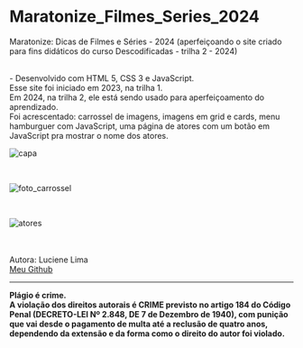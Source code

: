 # Maratonize_Filmes_Series_2024
Maratonize: Dicas de Filmes e Séries - 2024 (aperfeiçoando o site criado para fins didáticos do curso Descodificadas - trilha 2 - 2024)

<br>
- Desenvolvido com HTML 5, CSS 3 e JavaScript.
<br>
Esse site foi iniciado em 2023, na trilha 1. 
<br>
Em 2024, na trilha 2, ele está sendo usado para aperfeiçoamento do aprendizado.
<br>
Foi acrescentado: carrossel de imagens, imagens em grid e cards, menu hamburguer com JavaScript, uma página de atores com um botão em JavaScript pra mostrar o nome dos atores.
<br>

![capa](https://github.com/lucienelima8/Maratonize_Filmes_Series_2024/assets/137119392/2f255406-0eff-4726-af94-c5fca7518023)


<br>

![foto_carrossel](https://github.com/lucienelima8/Maratonize_Filmes_Series_2024/assets/137119392/6b7452a7-3ff4-4230-91d3-ec9984554530)

<br>

![atores](https://github.com/lucienelima8/Maratonize_Filmes_Series_2024/assets/137119392/dc3e4eaa-6cf3-4633-a793-e3bd3b26900b)

<br>
<br>
Autora: Luciene Lima
<br>
<a href="https://github.com/lucienelima8" target="_blank">Meu Github</a>


<hr>
<b>Plágio é crime.<br>
A violação dos direitos autorais é CRIME previsto no <b>artigo 184 do Código Penal (DECRETO-LEI Nº 2.848, DE 7 de Dezembro de 1940)<b>, com punição que vai desde o pagamento de multa até a reclusão de quatro anos, dependendo da extensão e da forma como o direito do autor foi violado.
